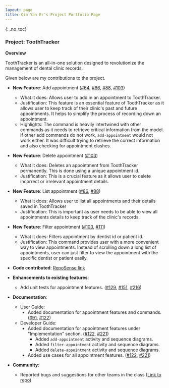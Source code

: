 ```yaml
---
layout: page
title: Qin Yan Er's Project Portfolio Page
---
```


{: .no_toc}
### Project: ToothTracker

**Overview**

ToothTracker is an all-in-one solution designed to revolutionize
the management of dental clinic records.

Given below are my contributions to the project.

* **New Feature**: Add appointment ([#64](https://github.com/AY2324S1-CS2103T-W10-3/tp/pull/64),
  [#86](https://github.com/AY2324S1-CS2103T-W10-3/tp/pull/86), [#88](https://github.com/AY2324S1-CS2103T-W10-3/tp/pull/88),
  [#103](https://github.com/AY2324S1-CS2103T-W10-3/tp/pull/103))
    * What it does: Allows user to add in an appointment to ToothTracker.
    * Justification: This feature is an essential feature of ToothTracker as it allows user to keep track
      of their clinic's past and future appointments. It helps to simplify the process of recording down an
      appointment.
    * Highlights: The command is heavily intertwined with other commands as it needs to retrieve
      critical information from the model. If other add commands do not work, `add-appointment` would not work either.
      It was difficult trying to retrieve the correct information and also checking for appointment clashes.

* **New Feature**: Delete appointment ([#103](https://github.com/AY2324S1-CS2103T-W10-3/tp/pull/103))
    * What it does: Deletes an appointment from ToothTracker permanently. This is done using a unique appointment id.
    * Justification: This is a crucial feature as it allows user to delete incorrect or irrelevant appointment details.

* **New Feature**: List appointment ([#86](https://github.com/AY2324S1-CS2103T-W10-3/tp/pull/86), [#88](https://github.com/AY2324S1-CS2103T-W10-3/tp/pull/88))
    * What it does: Allows user to list all appointments and their details saved in ToothTracker
    * Justification: This is important as user needs to be able to view all appointments details to keep track of the clinic's records.

* **New Feature**: Filter appointment ([#103](https://github.com/AY2324S1-CS2103T-W10-3/tp/pull/103), [#111](https://github.com/AY2324S1-CS2103T-W10-3/tp/pull/111))
    * What it does: Filters appointment by dentist id or patient id.
    * Justification: This command provides user with a more convenient way to view appointments. Instead of
      scrolling down a long list of appointments, user can just filter to view the appointment with the specific
      dentist or patient easily.

* **Code contributed**: [RepoSense link](https://nus-cs2103-ay2324s1.github.io/tp-dashboard/?search=qyaner&breakdown=false&sort=groupTitle%20dsc&sortWithin=title&since=2023-09-22&timeframe=commit&mergegroup=&groupSelect=groupByRepos)

* **Enhancements to existing features**:
    * Add unit tests for appointment features. ([#129](https://github.com/AY2324S1-CS2103T-W10-3/tp/pull/129),
      [#151](https://github.com/AY2324S1-CS2103T-W10-3/tp/pull/151), [#216](https://github.com/AY2324S1-CS2103T-W10-3/tp/pull/216))

* **Documentation**:
    * User Guide:
        * Added documentation for appointment features and commands. ([#91](https://github.com/AY2324S1-CS2103T-W10-3/tp/pull/91),
          [#122](https://github.com/AY2324S1-CS2103T-W10-3/tp/pull/122))
    * Developer Guide:
        * Added documentation for appointment features under "Implementation" section.
          ([#122](https://github.com/AY2324S1-CS2103T-W10-3/tp/pull/122), [#221](https://github.com/AY2324S1-CS2103T-W10-3/tp/pull/221))
            * Added `add-appointment` activity and sequence diagrams.
            * Added `filter-appointment` activity and sequence diagrams.
            * Added `delete-appointment` activity and sequence diagrams.
        * Added use cases for all appointment features.
          ([#122](https://github.com/AY2324S1-CS2103T-W10-3/tp/pull/122), [#221](https://github.com/AY2324S1-CS2103T-W10-3/tp/pull/221))

* **Community**:
    * Reported bugs and suggestions for other teams in the class ([Link to repo](https://github.com/qyaner/ped))
